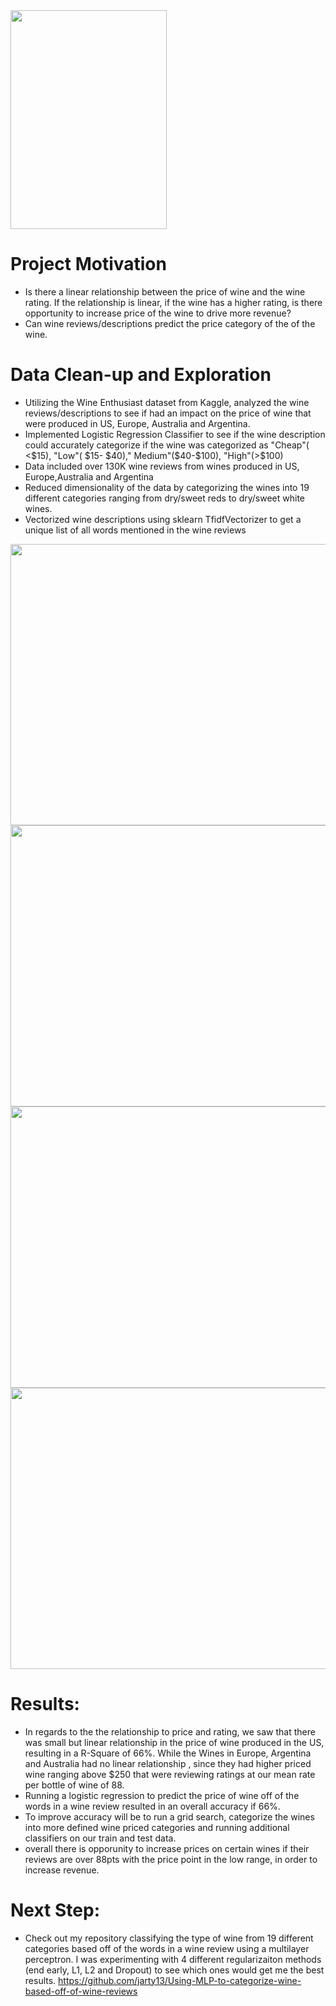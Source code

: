<img src="https://github.com/jarty13/Wine-Rating-impact-on-Wine-Price/blob/master/wine.png" width="250" height="350">

# Project Motivation
* Is there a linear relationship between the price of wine and the wine rating. If the relationship is linear,  if the wine has a higher rating, is there opportunity to increase price of the wine to drive more revenue?
* Can wine reviews/descriptions predict the price category of the of the wine.

# Data Clean-up and Exploration
*  Utilizing the Wine Enthusiast dataset from Kaggle, analyzed the wine reviews/descriptions to see if had an impact on the price of wine that were produced in US, Europe, Australia and Argentina.
* Implemented Logistic Regression Classifier  to see if the wine description could accurately categorize if the wine was categorized as "Cheap"( <$15), "Low"( $15- $40)," Medium"($40-$100), "High"(>$100)
* Data included over 130K wine reviews from wines produced in US, Europe,Australia and Argentina 
* Reduced dimensionality of the data by categorizing the wines into 19 different categories ranging from dry/sweet reds to dry/sweet white wines.
* Vectorized wine descriptions using sklearn TfidfVectorizer to get a unique list of all words mentioned in the wine reviews

<img src="https://github.com/jarty13/Wine-Rating-impact-on-Wine-Price/blob/master/images/wine%20rating.png" width="650" height="450">

<img src="https://github.com/jarty13/Wine-Rating-impact-on-Wine-Price/blob/master/images/wine%20price%20distribution.png" width="650" height="450">

<img src="https://github.com/jarty13/Wine-Rating-impact-on-Wine-Price/blob/master/images/price%20distribtuion%20by%20type%20of%20wine-%20US.png" width="850" height="450">

<img src="https://github.com/jarty13/Wine-Rating-impact-on-Wine-Price/blob/master/images/price%20distribution%20by%20type%20of%20wine%20-%20other%20countries.png" width="850" height="450">

# Results:
*  In regards to the the relationship to price and rating, we saw that there was small but linear relationship in the price of wine produced in the US, resulting in a R-Square of 66%. While the Wines in Europe, Argentina and Australia had no linear relationship , since they had higher priced wine ranging above $250 that were reviewing ratings at our mean rate per bottle of wine of 88.
* Running a logistic regression to predict the price of wine off of the words in a wine review resulted in an overall accuracy if 66%.
* To improve accuracy will be to run a grid search, categorize the wines into more defined wine priced categories and running additional classifiers on our train and test data. 
* overall there is opporunity to increase prices on certain wines if their reviews are over 88pts with the price point in the low range, in order to increase revenue. 
 
# Next Step:
- Check out my repository classifying the type of wine from 19 different categories based off of the words in a wine review using a multilayer perceptron. I was experimenting with 4 different regularizaiton methods (end early, L1, L2 and Dropout) to see which ones would get me the best results. 
https://github.com/jarty13/Using-MLP-to-categorize-wine-based-off-of-wine-reviews
